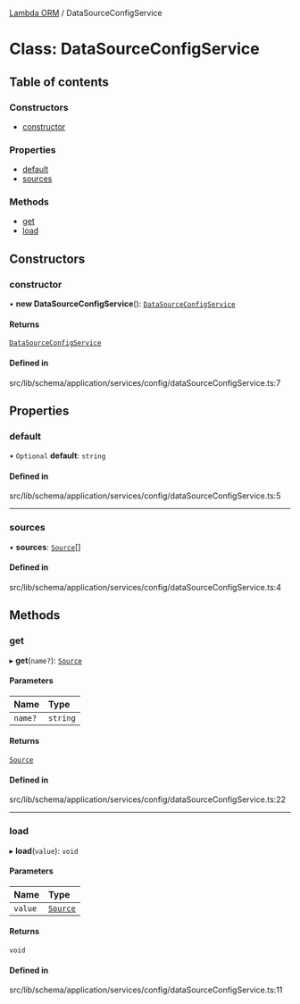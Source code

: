 [Lambda ORM](../README.md) / DataSourceConfigService

# Class: DataSourceConfigService

## Table of contents

### Constructors

- [constructor](DataSourceConfigService.md#constructor)

### Properties

- [default](DataSourceConfigService.md#default)
- [sources](DataSourceConfigService.md#sources)

### Methods

- [get](DataSourceConfigService.md#get)
- [load](DataSourceConfigService.md#load)

## Constructors

### constructor

• **new DataSourceConfigService**(): [`DataSourceConfigService`](DataSourceConfigService.md)

#### Returns

[`DataSourceConfigService`](DataSourceConfigService.md)

#### Defined in

src/lib/schema/application/services/config/dataSourceConfigService.ts:7

## Properties

### default

• `Optional` **default**: `string`

#### Defined in

src/lib/schema/application/services/config/dataSourceConfigService.ts:5

___

### sources

• **sources**: [`Source`](../interfaces/Source.md)[]

#### Defined in

src/lib/schema/application/services/config/dataSourceConfigService.ts:4

## Methods

### get

▸ **get**(`name?`): [`Source`](../interfaces/Source.md)

#### Parameters

| Name | Type |
| :------ | :------ |
| `name?` | `string` |

#### Returns

[`Source`](../interfaces/Source.md)

#### Defined in

src/lib/schema/application/services/config/dataSourceConfigService.ts:22

___

### load

▸ **load**(`value`): `void`

#### Parameters

| Name | Type |
| :------ | :------ |
| `value` | [`Source`](../interfaces/Source.md) |

#### Returns

`void`

#### Defined in

src/lib/schema/application/services/config/dataSourceConfigService.ts:11
